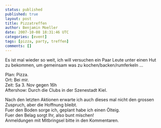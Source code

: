 ```yaml
---
status: published
published: true
layout: post
title: Pizzatreffen
author: Benjamin Moeller
date: 2007-10-08 18:31:46 UTC
categories: [event]
tags: [pizza, party, treffen]
comments: []
---
```


Es ist mal wieder so weit, ich will versuchen ein Paar Leute unter einen Hut zu bekommen, um gemeinsam was zu kochen/backen/rumferkeln ...  

Plan: Pizza.  
Ort: Bei mir.  
Zeit: Sa 3. Nov gegen 16h  
Aftershow: Durch die Clubs in der Szenestadt Kiel.  

Nach den letzten Aktionen erwarte ich auch dieses mal nicht den grossen Zuspruch, aber die Hoffnung bleibt.  
Fuer den Boden sorge ich, geplant habe ich einen Ölteig.  
Fuer den Belag sorgt Ihr, also bunt mischen!  
Anmeldungen mit Mitbringsel bitte in den Kommentaren.  

